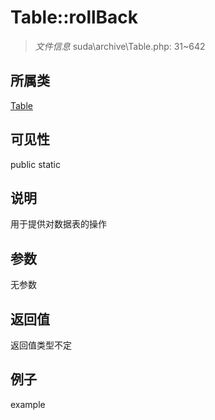 # Table::rollBack

> *文件信息* suda\archive\Table.php: 31~642
## 所属类 

[Table](../Table.md)

## 可见性

  public  static
## 说明


用于提供对数据表的操作


## 参数

无参数

## 返回值
返回值类型不定

## 例子

example
